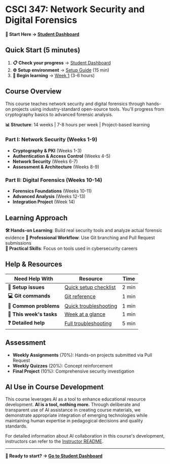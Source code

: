 # CSCI 347: Network Security and Digital Forensics

**🎯 Start Here → [Student Dashboard](student-dashboard/)**

## Quick Start (5 minutes)

1. **📋 Check your progress** → [Student Dashboard](student-dashboard/)
2. **⚙️ Setup environment** → [Setup Guide](setup/) (15 min)  
3. **🏁 Begin learning** → [Week 1](week01-crypto-basics/) (3-6 hours)

## Course Overview

This course teaches network security and digital forensics through hands-on projects using industry-standard open-source tools. You'll progress from cryptography basics to advanced forensic analysis.

**📊 Structure**: 14 weeks | 7-8 hours per week | Project-based learning

### Part I: Network Security (Weeks 1-9)
- **Cryptography & PKI** (Weeks 1-3)
- **Authentication & Access Control** (Weeks 4-5)  
- **Network Security** (Weeks 6-7)
- **Assessment & Architecture** (Weeks 8-9)

### Part II: Digital Forensics (Weeks 10-14)
- **Forensics Foundations** (Weeks 10-11)
- **Advanced Analysis** (Weeks 12-13)
- **Integration Project** (Week 14)

## Learning Approach

**🛠️ Hands-on Learning**: Build real security tools and analyze actual forensic evidence
**🔄 Professional Workflow**: Use Git branching and Pull Request submissions  
**🎯 Practical Skills**: Focus on tools used in cybersecurity careers

## Help & Resources

| Need Help With | Resource | Time |
|----------------|----------|------|
| **🔧 Setup issues** | [Quick setup checklist](quick-reference/setup-checklist.md) | 2 min |
| **💻 Git commands** | [Git reference](quick-reference/git-commands.md) | 1 min |
| **🐛 Common problems** | [Quick troubleshooting](quick-reference/troubleshooting-quick.md) | 1 min |
| **📖 This week's tasks** | [Week at a glance](quick-reference/week-at-a-glance.md) | 1 min |
| **❓ Detailed help** | [Full troubleshooting](resources/troubleshooting.md) | 5 min |

## Assessment

- **Weekly Assignments** (70%): Hands-on projects submitted via Pull Request
- **Weekly Quizzes** (20%): Concept reinforcement  
- **Final Project** (10%): Comprehensive security investigation

## AI Use in Course Development

This course leverages AI as a tool to enhance educational resource development. **AI is a tool, nothing more.** Through deliberate and transparent use of AI assistance in creating course materials, we demonstrate appropriate integration of emerging technologies while maintaining human expertise in pedagogical decisions and quality standards.

For detailed information about AI collaboration in this course's development, instructors can refer to the [Instructor README](instructor/README.md#-ai-collaboration-disclosure).

---

**🚀 Ready to start? → [Go to Student Dashboard](student-dashboard/)**